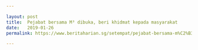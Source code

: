 ```yaml
---

layout: post
title:  Pejabat bersama M³ dibuka, beri khidmat kepada masyarakat
date:   2019-01-26
permalink: https://www.beritaharian.sg/setempat/pejabat-bersama-m%C2%B3-dibuka-beri-khidmat-kepada-masyarakat

---
```

